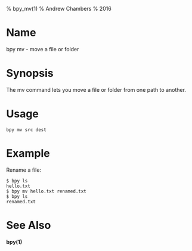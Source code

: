 % bpy_mv(1)
% Andrew Chambers
% 2016

# Name

bpy mv - move a file or folder

# Synopsis

The mv command lets you move a file or folder from one path to another.

# Usage

```bpy mv src dest```

# Example

Rename a file:

```
$ bpy ls
hello.txt
$ bpy mv hello.txt renamed.txt
$ bpy ls
renamed.txt
```

# See Also

**bpy(1)**
